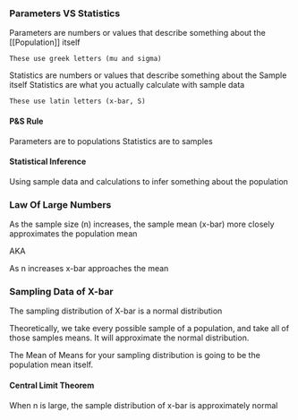 ### Parameters VS Statistics

Parameters are numbers or values that describe something about the [[Population]] itself

	These use greek letters (mu and sigma)

Statistics are numbers or values that describe something about the Sample itself
	Statistics are what you actually calculate with sample data

	These use latin letters (x-bar, S)

#### P&S Rule

Parameters are to populations
Statistics are to samples

#### Statistical Inference 

Using sample data and calculations to infer something about the population

### Law Of Large Numbers

As the sample size (n) increases, the sample mean (x-bar) more closely approximates the population mean

AKA

As n increases x-bar approaches the mean

### Sampling Data of X-bar

The sampling distribution of X-bar is a normal distribution

Theoretically, we take every possible sample of a population, and take all of those samples means. It will approximate the normal distribution. 

The Mean of Means for your sampling distribution is going to be the population mean itself. 

#### Central Limit Theorem

When n is large, the sample distribution of x-bar is approximately normal
